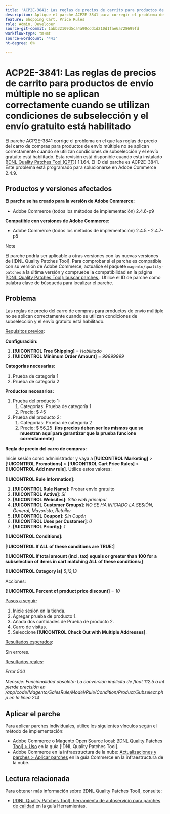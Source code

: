 ```yaml
---
title: 'ACP2E-3841: Las reglas de precios de carrito para productos de envío múltiple no se aplican correctamente cuando se utilizan condiciones de subselección y el envío gratuito está habilitado'
description: Aplique el parche ACP2E-3841 para corregir el problema de Adobe Commerce en el que las reglas de precio del carro de compras para productos de envío múltiple no se aplican correctamente cuando se utilizan condiciones de subselección y el envío gratuito está habilitado.
feature: Shopping Cart, Price Rules
role: Admin, Developer
source-git-commit: 1abb32109d5ca4a90cdd1d210d1fae6a728699fd
workflow-type: tm+mt
source-wordcount: '441'
ht-degree: 0%

---
```



# ACP2E-3841: Las reglas de precios de carrito para productos de envío múltiple no se aplican correctamente cuando se utilizan condiciones de subselección y el envío gratuito está habilitado

El parche ACP2E-3841 corrige el problema en el que las reglas de precio del carro de compras para productos de envío múltiple no se aplican correctamente cuando se utilizan condiciones de subselección y el envío gratuito está habilitado. Esta revisión está disponible cuando está instalado [[!DNL Quality Patches Tool (QPT)]](/help/tools/quality-patches-tool/quality-patches-tool-to-self-serve-quality-patches.md) 1.1.64. El ID del parche es ACP2E-3841. Este problema está programado para solucionarse en Adobe Commerce 2.4.9.

## Productos y versiones afectados

**El parche se ha creado para la versión de Adobe Commerce:**

* Adobe Commerce (todos los métodos de implementación) 2.4.6-p9

**Compatible con versiones de Adobe Commerce:**

* Adobe Commerce (todos los métodos de implementación) 2.4.5 - 2.4.7-p5

>[!NOTE]
>
>El parche podría ser aplicable a otras versiones con las nuevas versiones de [!DNL Quality Patches Tool]. Para comprobar si el parche es compatible con su versión de Adobe Commerce, actualice el paquete `magento/quality-patches` a la última versión y compruebe la compatibilidad en la página [[!DNL Quality Patches Tool]: buscar parches ](https://experienceleague.adobe.com/tools/commerce-quality-patches/index.html). Utilice el ID de parche como palabra clave de búsqueda para localizar el parche.

## Problema

Las reglas de precio del carro de compras para productos de envío múltiple no se aplican correctamente cuando se utilizan condiciones de subselección y el envío gratuito está habilitado.

<u>Requisitos previos</u>:

**Configuración:**
1. **[!UICONTROL Free Shipping]** = *Habilitado*
1. **[!UICONTROL Minimum Order Amount]** = *99999999*

**Categorías necesarias:**
1. Prueba de categoría 1
1. Prueba de categoría 2

**Productos necesarios:**
1. Prueba del producto 1:
   1. Categorías: Prueba de categoría 1
   1. Precio: $ 45
1. Prueba del producto 2:
   1. Categorías: Prueba de categoría 2
   1. Precio: $ 56,25 
      **(los precios deben ser los mismos que se muestran aquí para garantizar que la prueba funcione correctamente)**

**Regla de precio del carro de compras:**

Inicie sesión como administrador y vaya a **[!UICONTROL Marketing]** > **[!UICONTROL Promotions]** > **[!UICONTROL Cart Price Rules]** > **[!UICONTROL Add new rule]**. Utilice estos valores:

**[!UICONTROL Rule Information]:**
1. **[!UICONTROL Rule Name]**: Probar envío gratuito
1. **[!UICONTROL Active]**: *Sí*
1. **[!UICONTROL Websites]**: *Sitio web principal*
1. **[!UICONTROL Customer Groups]**: *NO SE HA INICIADO LA SESIÓN, General, Mayorista, Retailer*
1. **[!UICONTROL Coupon]**: *Sin Cupón*
1. **[!UICONTROL Uses per Customer]**: *0*
1. **[!UICONTROL Priority]**: *1*

**[!UICONTROL Conditions]:**

**[!UICONTROL If ALL of these conditions are TRUE:]**


**[!UICONTROL If total amount (incl. tax) equals or greater than 100 for a subselection of items in cart matching ALL of these conditions:]**


**[!UICONTROL Category is]** *5,12,13*

Acciones:

**[!UICONTROL Percent of product price discount]** = *10*

<u>Pasos a seguir</u>:

1. Inicie sesión en la tienda.
2. Agregar prueba de producto 1.
3. Añada dos cantidades de Prueba de producto 2.
4. Carro de visitas.
5. Seleccione **[!UICONTROL Check Out with Multiple Addresses]**.

<u>Resultados esperados</u>:

Sin errores.

<u>Resultados reales</u>:

*Error 500*

*Mensaje: Funcionalidad obsoleta: La conversión implícita de float 112.5 a int pierde precisión en /app/code/Magento/SalesRule/Model/Rule/Condition/Product/Subselect.php en la línea 214*

## Aplicar el parche

Para aplicar parches individuales, utilice los siguientes vínculos según el método de implementación:

* Adobe Commerce o Magento Open Source local: [[!DNL Quality Patches Tool] > Uso](/help/tools/quality-patches-tool/usage.md) en la guía [!DNL Quality Patches Tool].
* Adobe Commerce en la infraestructura de la nube: [Actualizaciones y parches > Aplicar parches](https://experienceleague.adobe.com/docs/commerce-cloud-service/user-guide/develop/upgrade/apply-patches.html) en la guía Commerce en la infraestructura de la nube.

## Lectura relacionada

Para obtener más información sobre [!DNL Quality Patches Tool], consulte:

* [[!DNL Quality Patches Tool]: herramienta de autoservicio para parches de calidad](/help/tools/quality-patches-tool/quality-patches-tool-to-self-serve-quality-patches.md) en la guía Herramientas.
